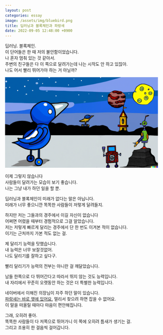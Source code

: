 ```yaml
---
layout: post
categories: essay
image: /assets/img/bluebird.png
title: 딥러닝과 블록체인과 파랑새
date: 2022-09-05 12:48:00 +0900
---
```


딥러닝. 블록체인.  
이 단어들은 한 때 저의 불안함이었습니다.  
나 혼자 멈춰 있는 것 같아서.  
주변의 친구들은 다 이 쪽으로 달려가는데 나는 시작도 안 하고 있잖아.    
나도 어서 빨리 뛰어가야 하는 거 아닐까?

![](/assets/img/bluebird.png)

이제 그렇지 않습니다  
사람들이 달려가는 모습이 보기 좋습니다.  
나는 그냥 내가 하던 일을 할 뿐.

딥러닝과 블록체인이 미래가 없다는 말은 아닙니다.  
미래가 너무 좋으니깐 똑똑한 사람들이 저렇게 달려들지.

하지만 저는 그들과의 경주에서 이길 자신이 없습니다  
어쩌면 어렸을 때부터 경험적으로 그걸 알았습니다.  
저는 저렇게 빠르게 달리는 경주에서 단 한 번도 이겨본 적이 없습니다.  
이기는 근처까지 가본 적도 없는 걸.

제 달리기 능력을 탓했습니다.  
내 능력은 너무 보잘것없어.  
나도 달리기를 잘하고 싶다구.

빨리 달리기가 능력의 전부는 아니란 걸 깨달았습니다.

남들 한쪽으로 다 뛰어간다고 따라서 뛰지 않는 것도 능력입니다.  
내 자리에서 꾸준히 오랫동안 하는 것은 더 특별한 능력입니다.

네이버에서 이해진 의장님이 자주 하던 말이 있습니다.  
[파랑새는 바로 옆에 있어요.](https://brunch.co.kr/@buildingking/84) 멀리서 찾으려 하면 잡을 수 없어요.  
이 말을 떠올릴 때마다 마음이 편안해집니다.  

그래, 오히려 좋아.  
똑똑한 사람들이 다 저쪽으로 뛰어가니 이 쪽에 오히려 틈새가 생기는 걸.  
그리고 조용히 한 걸음씩 걸어갑니다.

